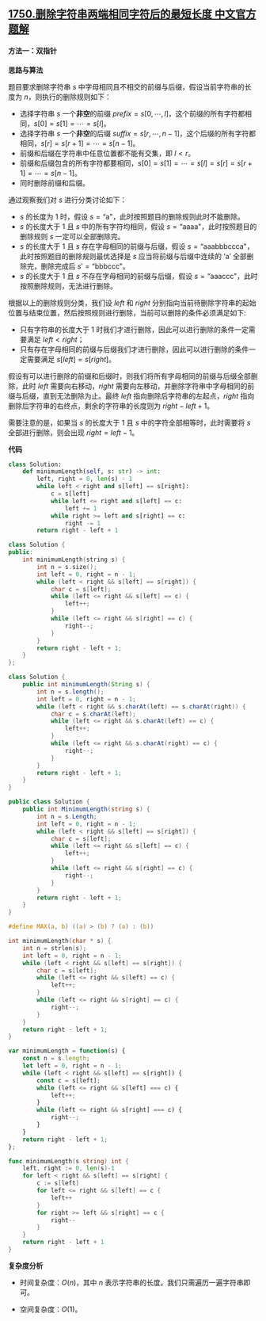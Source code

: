 ## [1750.删除字符串两端相同字符后的最短长度 中文官方题解](https://leetcode.cn/problems/minimum-length-of-string-after-deleting-similar-ends/solutions/100000/shan-chu-zi-fu-chuan-liang-duan-xiang-to-biep)

#### 方法一：双指针

**思路与算法**

题目要求删除字符串 $s$ 中字母相同且不相交的前缀与后缀，假设当前字符串的长度为 $n$，则执行的删除规则如下：
+ 选择字符串 $s$ 一个**非空**的前缀 $\textit{prefix} = s[0,\cdots,l]$，这个前缀的所有字符都相同，$s[0] = s[1] = \cdots = s[l]$。
+ 选择字符串 $s$ 一个**非空**的后缀 $\textit{suffix} = s[r,\cdots,n-1]$，这个后缀的所有字符都相同，$s[r] = s[r + 1] = \cdots = s[n-1]$。
+ 前缀和后缀在字符串中任意位置都不能有交集，即 $l < r$。
+ 前缀和后缀包含的所有字符都要相同，$s[0] = s[1] = \cdots = s[l] = s[r] = s[r + 1] = \cdots = s[n-1]$。
+ 同时删除前缀和后缀。

通过观察我们对 $s$ 进行分类讨论如下：
+ $s$ 的长度为 $1$ 时，假设 $s = \text{``a"}$，此时按照题目的删除规则此时不能删除。
+ $s$ 的长度大于 $1$ 且 $s$ 中的所有字符均相同，假设 $s = \text{``aaaa"}$，此时按照题目的删除规则 $s$ 一定可以全部删除完。
+ $s$ 的长度大于 $1$ 且 $s$ 存在字母相同的前缀与后缀，假设 $s = \text{``aaabbbccca"}$，此时按照题目的删除规则最优选择是 $s$ 应当将前缀与后缀中连续的 $\text{`a’}$ 全部删除完，删除完成后 $s' = \text{``bbbccc"}$。
+ $s$ 的长度大于 $1$ 且 $s$ 不存在字母相同的前缀与后缀，假设 $s = \text{``aaaccc"}$，此时按照删除规则，无法进行删除。

根据以上的删除规则分类，我们设 $\textit{left}$ 和 $\textit{right}$ 分别指向当前待删除字符串的起始位置与结束位置，然后按照规则进行删除，当前可以删除的条件必须满足如下:
+ 只有字符串的长度大于 $1$ 时我们才进行删除，因此可以进行删除的条件一定需要满足 $\textit{left} < \textit{right}$；
+ 只有存在字母相同的前缀与后缀我们才进行删除，因此可以进行删除的条件一定需要满足 $s[\textit{left}] = s[\textit{right}]$。

假设有可以进行删除的前缀和后缀时，则我们将所有字母相同的前缀与后缀全部删除，此时 $\textit{left}$ 需要向右移动，$\textit{right}$ 需要向左移动，并删除字符串中字母相同的前缀与后缀，直到无法删除为止。最终 $\textit{left}$ 指向删除后字符串的左起点，$\textit{right}$ 指向删除后字符串的右终点，剩余的字符串的长度则为 $\textit{right} - \textit{left} + 1$。

需要注意的是，如果当 $s$ 的长度大于 $1$ 且 $s$ 中的字符全部相等时，此时需要将 $s$ 全部进行删除，则会出现 $\textit{right} = \textit{left} - 1$。

**代码**

```Python [sol1-Python3]
class Solution:
    def minimumLength(self, s: str) -> int:
        left, right = 0, len(s) - 1
        while left < right and s[left] == s[right]:
            c = s[left]
            while left <= right and s[left] == c:
                left += 1
            while right >= left and s[right] == c:
                right -= 1
        return right - left + 1
```

```C++ [sol1-C++]
class Solution {
public:
    int minimumLength(string s) {
        int n = s.size();
        int left = 0, right = n - 1;
        while (left < right && s[left] == s[right]) {
            char c = s[left];
            while (left <= right && s[left] == c) {
                left++;
            }
            while (left <= right && s[right] == c) {
                right--;
            }
        }
        return right - left + 1;
    }
};
```

```Java [sol1-Java]
class Solution {
    public int minimumLength(String s) {
        int n = s.length();
        int left = 0, right = n - 1;
        while (left < right && s.charAt(left) == s.charAt(right)) {
            char c = s.charAt(left);
            while (left <= right && s.charAt(left) == c) {
                left++;
            }
            while (left <= right && s.charAt(right) == c) {
                right--;
            }
        }
        return right - left + 1;
    }
}
```

```C# [sol1-C#]
public class Solution {
    public int MinimumLength(string s) {
        int n = s.Length;
        int left = 0, right = n - 1;
        while (left < right && s[left] == s[right]) {
            char c = s[left];
            while (left <= right && s[left] == c) {
                left++;
            }
            while (left <= right && s[right] == c) {
                right--;
            }
        }
        return right - left + 1;
    }
}
```

```C [sol1-C]
#define MAX(a, b) ((a) > (b) ? (a) : (b))

int minimumLength(char * s) {
    int n = strlen(s);
    int left = 0, right = n - 1;
    while (left < right && s[left] == s[right]) {
        char c = s[left];
        while (left <= right && s[left] == c) {
            left++;
        }
        while (left <= right && s[right] == c) {
            right--;
        }
    }
    return right - left + 1;
}
```

```JavaScript [sol1-JavaScript]
var minimumLength = function(s) {
    const n = s.length;
    let left = 0, right = n - 1;
    while (left < right && s[left] == s[right]) {
        const c = s[left];
        while (left <= right && s[left] === c) {
            left++;
        }
        while (left <= right && s[right] === c) {
            right--;
        }
    }
    return right - left + 1;
};
```

```go [sol1-Golang]
func minimumLength(s string) int {
	left, right := 0, len(s)-1
	for left < right && s[left] == s[right] {
		c := s[left]
		for left <= right && s[left] == c {
			left++
		}
		for right >= left && s[right] == c {
			right--
		}
	}
	return right - left + 1
}
```

**复杂度分析**

- 时间复杂度：$O(n)$，其中 $n$ 表示字符串的长度。我们只需遍历一遍字符串即可。

- 空间复杂度：$O(1)$。